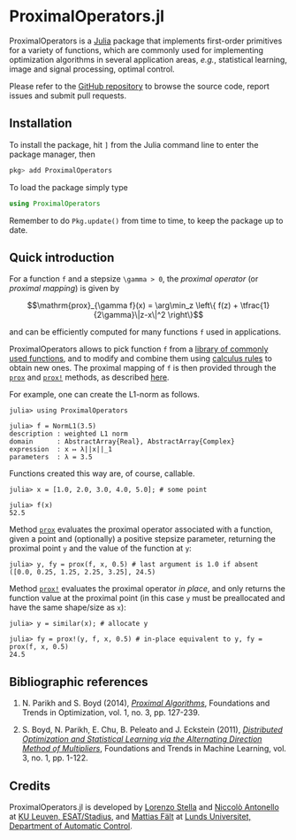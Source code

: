 # ProximalOperators.jl

ProximalOperators is a [Julia](https://julialang.org) package that implements first-order primitives for a variety of functions, which are commonly used for implementing optimization algorithms in several application areas, *e.g.*, statistical learning, image and signal processing, optimal control.

Please refer to the [GitHub repository](https://github.com/JuliaFirstOrder/ProximalOperators.jl) to browse the source code, report issues and submit pull requests.

## Installation

To install the package, hit `]` from the Julia command line to enter the package manager, then

```julia
pkg> add ProximalOperators
```

To load the package simply type

```julia
using ProximalOperators
```

Remember to do `Pkg.update()` from time to time, to keep the package up to date.

## Quick introduction

For a function ``f`` and a stepsize ``\gamma > 0``, the *proximal operator* (or *proximal mapping*) is given by
```math
\mathrm{prox}_{\gamma f}(x) = \arg\min_z \left\{ f(z) + \tfrac{1}{2\gamma}\|z-x\|^2 \right\}
```
and can be efficiently computed for many functions ``f`` used in applications.

ProximalOperators allows to pick function ``f`` from a [library of commonly used functions](functions.md), and to modify and combine them using [calculus rules](calculus.md) to obtain new ones. The proximal mapping of ``f`` is then provided through the [`prox`](@ref) and [`prox!`](@ref) methods, as described [here](operators.md).

For example, one can create the L1-norm as follows.

```jldoctest quickex1
julia> using ProximalOperators

julia> f = NormL1(3.5)
description : weighted L1 norm
domain      : AbstractArray{Real}, AbstractArray{Complex}
expression  : x ↦ λ||x||_1
parameters  : λ = 3.5
```

Functions created this way are, of course, callable.

```jldoctest quickex1
julia> x = [1.0, 2.0, 3.0, 4.0, 5.0]; # some point

julia> f(x)
52.5
```

Method [`prox`](@ref) evaluates the proximal operator associated with a function,
given a point and (optionally) a positive stepsize parameter,
returning the proximal point `y` and the value of the function at `y`:

```jldoctest quickex1
julia> y, fy = prox(f, x, 0.5) # last argument is 1.0 if absent
([0.0, 0.25, 1.25, 2.25, 3.25], 24.5)
```

Method [`prox!`](@ref) evaluates the proximal operator *in place*,
and only returns the function value at the proximal point (in this case `y` must be preallocated and have the same shape/size as `x`):

```jldoctest quickex1
julia> y = similar(x); # allocate y

julia> fy = prox!(y, f, x, 0.5) # in-place equivalent to y, fy = prox(f, x, 0.5)
24.5
```

## Bibliographic references

1. N. Parikh and S. Boyd (2014), [*Proximal Algorithms*](http://dx.doi.org/10.1561/2400000003), Foundations and Trends in Optimization, vol. 1, no. 3, pp. 127-239.

2. S. Boyd, N. Parikh, E. Chu, B. Peleato and J. Eckstein (2011), [*Distributed Optimization and Statistical Learning via the Alternating Direction Method of Multipliers*](http://dx.doi.org/10.1561/2200000016), Foundations and Trends in Machine Learning, vol. 3, no. 1, pp. 1-122.

## Credits

ProximalOperators.jl is developed by
[Lorenzo Stella](https://lostella.github.io)
and [Niccolò Antonello](http://homes.esat.kuleuven.be/~nantonel/)
at [KU Leuven, ESAT/Stadius](https://www.esat.kuleuven.be/stadius/),
and [Mattias Fält](http://www.control.lth.se/Staff/MattiasFalt.html) at [Lunds Universitet, Department of Automatic Control](http://www.control.lth.se/).
